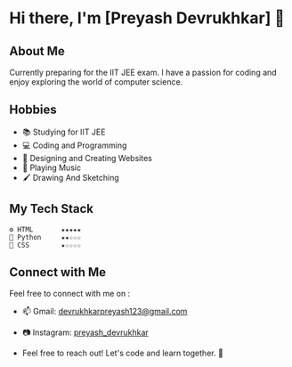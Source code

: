 # Hi there, I'm [Preyash Devrukhkar] 👋

## About Me
Currently preparing for the IIT JEE exam. I have a passion for coding and enjoy exploring the world of computer science.

## Hobbies
- 📚 Studying for IIT JEE
- 💻 Coding and Programming
- 🎨 Designing and Creating Websites
- 🎵 Playing Music
- 🖌️ Drawing And Sketching

## My Tech Stack
```plaintext
⚙️ HTML       ★★★★★
🐍 Python     ★★☆☆☆
🎨 CSS        ★☆☆☆☆
```

## Connect with Me
Feel free to connect with me on :
- 📫 Gmail: devrukhkarpreyash123@gmail.com
- 📷 Instagram:  [preyash_devrukhkar](https://www.instagram.com/preyash_devrukhkar/)

- Feel free to reach out! Let's code and learn together. 🚀